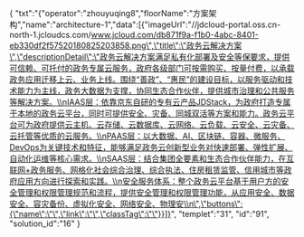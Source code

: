 {
	"txt":"{\"operator\":\"zhouyuqing8\",\"floorName\":\"方案架构\",\"name\":\"architecture-1\",\"data\":[{\"imageUrl\":\"//jdcloud-portal.oss.cn-north-1.jcloudcs.com/www.jcloud.com/db871f9a-f1b0-4abc-8401-eb330df2f57520180825203858.png\",\"title\":\"政务云解决方案\",\"descriptionDetail\":\"政务云解决方案满足私有化部署及安全等保要求，提供可信赖、可托付的政务专属云服务，政府各级部门可按需购买、按量付费，以承载政务应用迁移上云、业务上线。围绕“善政”、“惠民”的建设目标，以服务驱动和技术能力为主线，政务大数据为支撑，协同生态合作伙伴，提供城市治理和公共服务等解决方案。\\nIAAS层：依靠京东自研的专有云产品JDStack，为政府打造专属于本地的政务云平台，同时可提供安全、灾备、同城双活等方案和能力。政务云平台可为政府提供云主机、云存储、云数据库、云网络、云负载、云安全、云灾备、云托管等优质的云服务。\\nPAAS层：以大数据、AI、区块链、容器、微服务、DevOps为关键技术和特征，能够满足政务云创新型业务对快速部署、弹性扩展、自动化运维等核心需求。\\nSAAS层：结合集团全要素和生态合作伙伴能力，在互联网+政务服务、网格化社会综合治理、综合执法、住房租赁监管、信用城市等政府应用方向进行探索和实践。\\n安全服务体系：整个政务云平台基于用户方的安全管理和权限管理规范和流程，提供安全管理和权限管理功能，从应用安全、数据安全、容灾备份、虚拟化安全、网络安全、物理安\\n\",\"buttons\":{\"name\":\"\",\"link\":\"\",\"classTag\":\"\"}}]}",
	"templet":"31",
	"id":"91",
	"solution_id":"16"
}